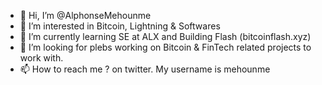 - 👋 Hi, I’m @AlphonseMehounme
- 👀 I’m interested in Bitcoin, Lightning & Softwares
- 🌱 I’m currently learning SE at ALX and Building Flash (bitcoinflash.xyz)
- 💞️ I’m looking for plebs working on Bitcoin & FinTech related projects to work with.
- 📫 How to reach me ? on twitter. My username is mehounme

<!---
AlphonseMehounme/AlphonseMehounme is a ✨ special ✨ repository because its `README.md` (this file) appears on your GitHub profile.
You can click the Preview link to take a look at your changes.
--->
